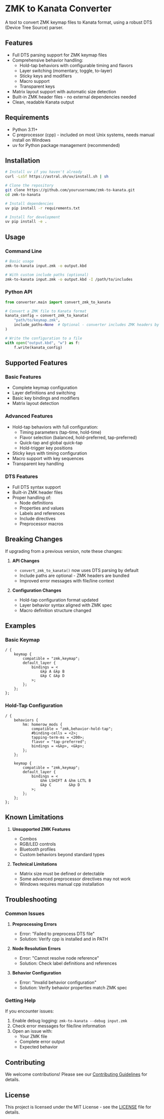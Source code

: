 # ZMK to Kanata Converter

A tool to convert ZMK keymap files to Kanata format, using a robust DTS (Device Tree Source) parser.

## Features

- Full DTS parsing support for ZMK keymap files
- Comprehensive behavior handling:
  - Hold-tap behaviors with configurable timing and flavors
  - Layer switching (momentary, toggle, to-layer)
  - Sticky keys and modifiers
  - Macro support
  - Transparent keys
- Matrix layout support with automatic size detection
- Built-in ZMK header files - no external dependencies needed
- Clean, readable Kanata output

## Requirements

- Python 3.11+
- C preprocessor (cpp) - included on most Unix systems, needs manual install on Windows
- uv for Python package management (recommended)

## Installation

```bash
# Install uv if you haven't already
curl -LsSf https://astral.sh/uv/install.sh | sh

# Clone the repository
git clone https://github.com/yourusername/zmk-to-kanata.git
cd zmk-to-kanata

# Install dependencies
uv pip install -r requirements.txt

# Install for development
uv pip install -e .
```

## Usage

### Command Line

```bash
# Basic usage
zmk-to-kanata input.zmk -o output.kbd

# With custom include paths (optional)
zmk-to-kanata input.zmk -o output.kbd -I /path/to/includes
```

### Python API

```python
from converter.main import convert_zmk_to_kanata

# Convert a ZMK file to Kanata format
kanata_config = convert_zmk_to_kanata(
    "path/to/keymap.zmk",
    include_paths=None  # Optional - converter includes ZMK headers by default
)

# Write the configuration to a file
with open("output.kbd", "w") as f:
    f.write(kanata_config)
```

## Supported Features

### Basic Features
- Complete keymap configuration
- Layer definitions and switching
- Basic key bindings and modifiers
- Matrix layout detection

### Advanced Features
- Hold-tap behaviors with full configuration:
  - Timing parameters (tap-time, hold-time)
  - Flavor selection (balanced, hold-preferred, tap-preferred)
  - Quick-tap and global quick-tap
  - Hold-trigger key positions
- Sticky keys with timing configuration
- Macro support with key sequences
- Transparent key handling

### DTS Features
- Full DTS syntax support
- Built-in ZMK header files
- Proper handling of:
  - Node definitions
  - Properties and values
  - Labels and references
  - Include directives
  - Preprocessor macros

## Breaking Changes

If upgrading from a previous version, note these changes:

1. **API Changes**
   - `convert_zmk_to_kanata()` now uses DTS parsing by default
   - Include paths are optional - ZMK headers are bundled
   - Improved error messages with file/line context

2. **Configuration Changes**
   - Hold-tap configuration format updated
   - Layer behavior syntax aligned with ZMK spec
   - Macro definition structure changed

## Examples

### Basic Keymap

```dts
/ {
    keymap {
        compatible = "zmk,keymap";
        default_layer {
            bindings = <
                &kp A &kp B
                &kp C &kp D
            >;
        };
    };
};
```

### Hold-Tap Configuration

```dts
/ {
    behaviors {
        hm: homerow_mods {
            compatible = "zmk,behavior-hold-tap";
            #binding-cells = <2>;
            tapping-term-ms = <200>;
            flavor = "tap-preferred";
            bindings = <&kp>, <&kp>;
        };
    };
    
    keymap {
        compatible = "zmk,keymap";
        default_layer {
            bindings = <
                &hm LSHIFT A &hm LCTL B
                &kp C        &kp D
            >;
        };
    };
};
```

## Known Limitations

1. **Unsupported ZMK Features**
   - Combos
   - RGB/LED controls
   - Bluetooth profiles
   - Custom behaviors beyond standard types

2. **Technical Limitations**
   - Matrix size must be defined or detectable
   - Some advanced preprocessor directives may not work
   - Windows requires manual cpp installation

## Troubleshooting

### Common Issues

1. **Preprocessing Errors**
   - Error: "Failed to preprocess DTS file"
   - Solution: Verify cpp is installed and in PATH

2. **Node Resolution Errors**
   - Error: "Cannot resolve node reference"
   - Solution: Check label definitions and references

3. **Behavior Configuration**
   - Error: "Invalid behavior configuration"
   - Solution: Verify behavior properties match ZMK spec

### Getting Help

If you encounter issues:
1. Enable debug logging: `zmk-to-kanata --debug input.zmk`
2. Check error messages for file/line information
3. Open an issue with:
   - Your ZMK file
   - Complete error output
   - Expected behavior

## Contributing

We welcome contributions! Please see our [Contributing Guidelines](CONTRIBUTING.md) for details.

## License

This project is licensed under the MIT License - see the [LICENSE](LICENSE) file for details.
